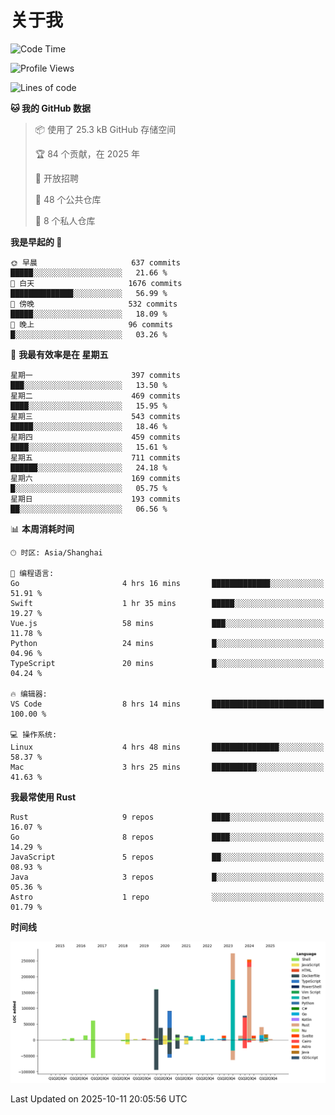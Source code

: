# 关于我

<!--START_SECTION:waka-->
![Code Time](http://img.shields.io/badge/Code%20Time-4%2C142%20hrs%2026%20mins-blue)

![Profile Views](http://img.shields.io/badge/%E4%B8%AA%E4%BA%BA%E8%B5%84%E6%96%99%E8%A7%82%E7%9C%8B%E6%AC%A1%E6%95%B0-0-blue)

![Lines of code](https://img.shields.io/badge/%E4%BB%8E%E3%80%8CHello%20World%E3%80%8D%E8%B5%B7%E6%88%91%E5%B7%B2%E7%BB%8F%E5%86%99%E4%BA%86-1.2%20million%20%E8%A1%8C%E4%BB%A3%E7%A0%81-blue)

**🐱 我的 GitHub 数据** 

> 📦  使用了 25.3 kB GitHub 存储空间 
 > 
> 🏆 84 个贡献，在 2025 年
 > 
> 💼 开放招聘
 > 
> 📜 48 个公共仓库 
 > 
> 🔑 8 个私人仓库 
 > 
**我是早起的 🐤** 

```text
🌞 早晨                     637 commits         █████░░░░░░░░░░░░░░░░░░░░   21.66 % 
🌆 白天                     1676 commits        ██████████████░░░░░░░░░░░   56.99 % 
🌃 傍晚                     532 commits         █████░░░░░░░░░░░░░░░░░░░░   18.09 % 
🌙 晚上                     96 commits          █░░░░░░░░░░░░░░░░░░░░░░░░   03.26 % 
```
📅 **我最有效率是在 星期五** 

```text
星期一                      397 commits         ███░░░░░░░░░░░░░░░░░░░░░░   13.50 % 
星期二                      469 commits         ████░░░░░░░░░░░░░░░░░░░░░   15.95 % 
星期三                      543 commits         █████░░░░░░░░░░░░░░░░░░░░   18.46 % 
星期四                      459 commits         ████░░░░░░░░░░░░░░░░░░░░░   15.61 % 
星期五                      711 commits         ██████░░░░░░░░░░░░░░░░░░░   24.18 % 
星期六                      169 commits         █░░░░░░░░░░░░░░░░░░░░░░░░   05.75 % 
星期日                      193 commits         ██░░░░░░░░░░░░░░░░░░░░░░░   06.56 % 
```


📊 **本周消耗时间** 

```text
🕑︎ 时区: Asia/Shanghai

💬 编程语言: 
Go                       4 hrs 16 mins       █████████████░░░░░░░░░░░░   51.91 % 
Swift                    1 hr 35 mins        █████░░░░░░░░░░░░░░░░░░░░   19.27 % 
Vue.js                   58 mins             ███░░░░░░░░░░░░░░░░░░░░░░   11.78 % 
Python                   24 mins             █░░░░░░░░░░░░░░░░░░░░░░░░   04.96 % 
TypeScript               20 mins             █░░░░░░░░░░░░░░░░░░░░░░░░   04.24 % 

🔥 编辑器: 
VS Code                  8 hrs 14 mins       █████████████████████████   100.00 % 

💻 操作系统: 
Linux                    4 hrs 48 mins       ███████████████░░░░░░░░░░   58.37 % 
Mac                      3 hrs 25 mins       ██████████░░░░░░░░░░░░░░░   41.63 % 
```

**我最常使用 Rust** 

```text
Rust                     9 repos             ████░░░░░░░░░░░░░░░░░░░░░   16.07 % 
Go                       8 repos             ████░░░░░░░░░░░░░░░░░░░░░   14.29 % 
JavaScript               5 repos             ██░░░░░░░░░░░░░░░░░░░░░░░   08.93 % 
Java                     3 repos             █░░░░░░░░░░░░░░░░░░░░░░░░   05.36 % 
Astro                    1 repo              ░░░░░░░░░░░░░░░░░░░░░░░░░   01.79 % 
```



**时间线**

![Lines of Code chart](https://raw.githubusercontent.com/catusax/catusax/master/assets/bar_graph.png)


 Last Updated on 2025-10-11 20:05:56 UTC
<!--END_SECTION:waka-->

